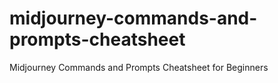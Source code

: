 # midjourney-commands-and-prompts-cheatsheet
Midjourney Commands and Prompts Cheatsheet for Beginners
